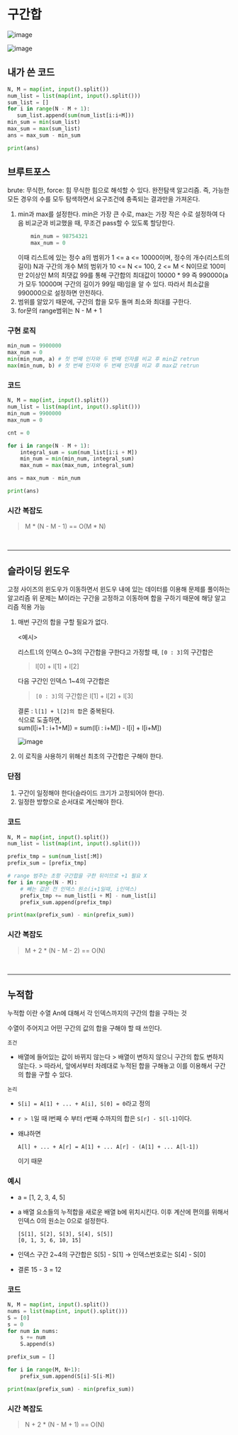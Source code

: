 # 구간합

![image](https://github.com/Soobinnni/python_code/assets/111328823/c1a746b6-7650-452d-b74f-2efd784e14c4)

![image](https://github.com/Soobinnni/python_code/assets/111328823/b0d19b5f-49cf-4067-b38d-f55871728ef9)

## 내가 쓴 코드
```python
N, M = map(int, input().split())
num_list = list(map(int, input().split()))
sum_list = []
for i in range(N - M + 1):
   sum_list.append(sum(num_list[i:i+M]))
min_sum = min(sum_list)
max_sum = max(sum_list)
ans = max_sum - min_sum

print(ans)
```

## 브루트포스
brute: 무식한, force: 힘   무식한 힘으로 해석할 수 있다.
완전탐색 알고리즘. 즉, 가능한 모든 경우의 수를 모두 탐색하면서 요구조건에 충족되는 결과만을 가져온다.

1. min과 max를 설정한다.
   min은 가장 큰 수로, max는 가장 작은 수로 설정하여 다음 비교군과 비교했을 때, 무조건 pass할 수 있도록 할당한다.
    ```python
        min_num = 98754321
        max_num = 0
    ```
   이때 리스트에 있는 정수 a의 범위가 1 <= a <= 10000이며, 정수의 개수(리스트의 길이) N과
   구간의 개수 M의 범위가 10 <= N <= 100, 2 <= M < N이므로 100미만 2이상인 M의 최댓값 99를 
   통해 구간합의 최대값이 10000 * 99 즉 990000(a가 모두 10000며 구간의 길이가 99일 때)임을
   알 수 있다. 따라서 최소값을 990000으로 설정하면 안전하다.
2. 범위를 알았기 때문에, 구간의 합을 모두 돌며 최소와 최대를 구한다.
3. for문의 range범위는 N - M + 1

### 구현 로직
```python
min_num = 9900000
max_num = 0
min(min_num, a) # 첫 번째 인자와 두 번째 인자를 비교 후 min값 retrun
max(min_num, b) # 첫 번째 인자와 두 번째 인자를 비교 후 max값 retrun
```

### 코드
```python
N, M = map(int, input().split())
num_list = list(map(int, input().split()))
min_num = 9900000
max_num = 0

cnt = 0

for i in range(N - M + 1):
    integral_sum = sum(num_list[i:i + M])
    min_num = min(min_num, integral_sum)
    max_num = max(max_num, integral_sum)

ans = max_num - min_num

print(ans)
```
### 시간 복잡도
> M * (N - M - 1) == O(M * N)


<br>

---
## 슬라이딩 윈도우
고정 사이즈의 윈도우가 이동하면서 윈도우 내에 있는 데이터를 이용해 문제를 풀이하는 알고리즘
위 문제는 M이라는 구간을 고정하고 이동하며 합을 구하기 때문에 해당 알고리즘 적용 가능

1. 매번 구간의 합을 구할 필요가 없다.
   
   <예시>

   리스트`l`의 인덱스 0~3의 구간합을 구한다고 가정할 때,
   `[0 : 3]`의 구간합은 
   > l[0] + l[1] + l[2]

   다음 구간인 인덱스 1~4의 구간합은
   >`[0 : 3]`의 구간합은 l[1] + l[2] + l[3]

   결론 :  `l[1] + l[2]의 합`은 중복된다. <br>
   식으로 도출하면, <br>
   sum(l[i+1 : i+1+M]) = sum(l[i : i+M]) - l[i] + l[i+M])

   ![image](https://github.com/Soobinnni/python_code/assets/111328823/12a51d53-3fd8-4202-a562-17b66799aca5)
   
2. 이 로직을 사용하기 위해선 최초의 구간합은 구해야 한다.

### 단점
1. 구간이 일정해야 한다(슬라이드 크기가 고정되어야 한다).
2. 일정한 방향으로 순서대로 계산해야 한다.

### 코드
```python
N, M = map(int, input().split())
num_list = list(map(int, input().split()))

prefix_tmp = sum(num_list[:M])
prefix_sum = [prefix_tmp]

# range 범주는 초항 구간합을 구한 뒤이므로 +1 필요 X
for i in range(N - M):
    # 빼는 값은 전 인덱스 원소(i+1일때, i인덱스)
    prefix_tmp += num_list[i + M] - num_list[i]
    prefix_sum.append(prefix_tmp)

print(max(prefix_sum) - min(prefix_sum))
```

### 시간 복잡도
> M + 2 * (N - M - 2) == O(N)


<br>

---
## 누적합
누적합 이란 수열 An에 대해서 각 인덱스까지의 구간의 합을 구하는 것

수열이 주어지고 어떤 구간의 값의 합을 구해야 할 때 쓰인다.

`조건`
- 배열에 들어있는 값이 바뀌지 않는다 > 배열이 변하지 않으니 구간의 합도 변하지 않는다. > 따라서, 앞에서부터 차례대로 누적된 합을 구해놓고 이를 이용해서 구간의 합을 구할 수 있다.

`논리`

- `S[i] = A[1] + ... + A[i], S[0] = 0`라고 정의
- `r > l`일 때 l번째 수 부터 r번째 수까지의 합은 `S[r] - S[l-1]`이다.

- 왜냐하면
   ```
   A[l] + ... + A[r] = A[1] + ... A[r] - (A[1] + ... A[l-1])
   ```
   이기 때문

### 예시
- a = [1, 2, 3, 4, 5] 
- a 배열 요소들의 누적합을 새로운 배열 b에 위치시킨다. 이후 계산에 편의를 위해서 인덱스 0의 원소는 0으로 설정한다.

   ```
   [S[1], S[2], S[3], S[4], S[5]]
   [0, 1, 3, 6, 10, 15]
   ```
- 인덱스 구간 2~4의 구간합은 S[5] - S[1] -> 인덱스번호로는 S[4] - S[0]
- 결론 15 - 3 = 12

### 코드
```python
N, M = map(int, input().split())
nums = list(map(int, input().split()))
S = [0]
s = 0
for num in nums:
    s += num
    S.append(s)

prefix_sum = []

for i in range(M, N+1):
    prefix_sum.append(S[i]-S[i-M])

print(max(prefix_sum) - min(prefix_sum))
```

### 시간 복잡도
> N + 2 * (N - M + 1) == O(N)